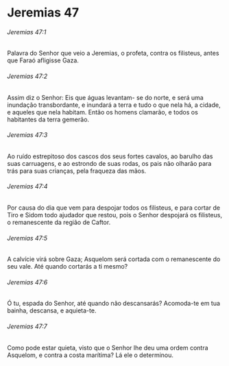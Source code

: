 # Jeremias 47

###### Jeremias 47:1

Palavra do Senhor que veio a Jeremias, o profeta, contra os filisteus, antes que Faraó afligisse Gaza.

###### Jeremias 47:2

Assim diz o Senhor: Eis que águas levantam- se do norte, e será uma inundação transbordante, e inundará a terra e tudo o que nela há, a cidade, e aqueles que nela habitam. Então os homens clamarão, e todos os habitantes da terra gemerão.

###### Jeremias 47:3

Ao ruído estrepitoso dos cascos dos seus fortes cavalos, ao barulho das suas carruagens, e ao estrondo de suas rodas, os pais não olharão para trás para suas crianças, pela fraqueza das mãos.

###### Jeremias 47:4

Por causa do dia que vem para despojar todos os filisteus, e para cortar de Tiro e Sidom todo ajudador que restou, pois o Senhor despojará os filisteus, o remanescente da região de Caftor.

###### Jeremias 47:5

A calvície virá sobre Gaza; Asquelom será cortada com o remanescente do seu vale. Até quando cortarás a ti mesmo?

###### Jeremias 47:6

Ó tu, espada do Senhor, até quando não descansarás? Acomoda-te em tua bainha, descansa, e aquieta-te.

###### Jeremias 47:7

Como pode estar quieta, visto que o Senhor lhe deu uma ordem contra Asquelom, e contra a costa marítima? Lá ele o determinou.

